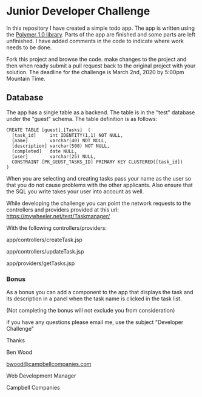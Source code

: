 # Junior Developer Challenge

In this repository I have created a simple todo app. The app is written using the [Polymer 1.0 library](https://polymer-library.polymer-project.org/1.0/docs/devguide/feature-overview). Parts of the app are finished and some parts are left unfinished. I have added comments in the code to indicate where work needs to be done.

Fork this project and browse the code. make changes to the project and then when ready submit a pull request back to the original project with your solution. The deadline for the challenge is March 2nd, 2020 by 5:00pm Mountain Time.

## Database

The app has a single table as a backend. The table is in the "test" database under the "guest" schema. The table definition is as follows:

    CREATE TABLE [guest].[Tasks]  ( 
      [task_id]    	int IDENTITY(1,1) NOT NULL,
      [name]       	varchar(40) NOT NULL,
      [description]	varchar(500) NOT NULL,
      [completed]  	date NULL,
      [user]       	varchar(25) NULL,
      CONSTRAINT [PK_GEUST_TASKS_ID] PRIMARY KEY CLUSTERED([task_id])
    )

When you are selecting and creating tasks pass your name as the user so that you do not cause problems with the other applicants. Also ensure that the SQL you write takes your user into account as well.

While developing the challenge you can point the network requests to the controllers and providers provided at this url:
  https://mywheeler.net/test/Taskmanager/
  
With the following controllers/providers:


  app/controllers/createTask.jsp
  
  app/controllers/updateTask.jsp
  
  app/providers/getTasks.jsp
  
### Bonus

As a bonus you can add a component to the app that displays the task and its description in a panel when the task name is clicked in the task list.

(Not completing the bonus will not exclude you from consideration)

if you have any questions please email me, use the subject "Developer Challenge" 




Thanks

Ben Wood

bwood@campbellcompanies.com

Web Development Manager

Campbell Companies
